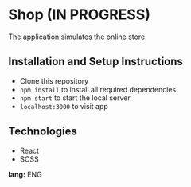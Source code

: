 # Shop (IN PROGRESS)
The application simulates the online store.
## Installation and Setup Instructions
* Clone this repository
* <code>npm install</code> to install all required dependencies
* <code>npm start</code> to start the local server
* <code>localhost:3000</code> to visit app

## Technologies
* React
* SCSS

<strong>lang:</strong> ENG
